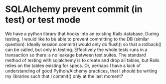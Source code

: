 
# SQLAlchemy prevent commit (in test) or test mode

We have a python library that hooks into an existing Rails database. During testing, I would like to be able to prevent committing to the DB (similar question).
Ideally session.commit() would only do flush() so that a rollback() can be called, but only in testing. Effectively the whole tests runs in a transaction so there is no leakage between test suites.
The standard method of testing with sqlalchemy is to create and drop all tables, but Rails relies on the tables existing for specs.
Or, perhaps I have a lack of understanding of good Python/Alchemy practices, that I should be writing my libraries such that I commit() only at the last moment?

        